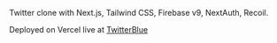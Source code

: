 Twitter clone with Next.js, Tailwind CSS, Firebase v9, NextAuth, Recoil.

Deployed on Vercel live at [TwitterBlue](https://twitter-blue.vercel.app)
